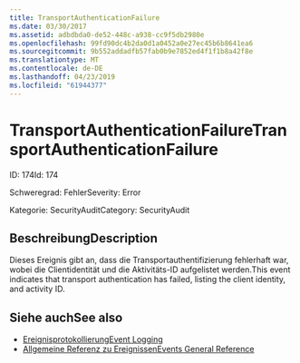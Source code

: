 ```yaml
---
title: TransportAuthenticationFailure
ms.date: 03/30/2017
ms.assetid: adbdbda0-de52-448c-a938-cc9f5db2980e
ms.openlocfilehash: 99fd90dc4b2da0d1a0452a0e27ec45b6b8641ea6
ms.sourcegitcommit: 9b552addadfb57fab0b9e7852ed4f1f1b8a42f8e
ms.translationtype: MT
ms.contentlocale: de-DE
ms.lasthandoff: 04/23/2019
ms.locfileid: "61944377"
---
```

# <a name="transportauthenticationfailure"></a><span data-ttu-id="fc0c3-102">TransportAuthenticationFailure</span><span class="sxs-lookup"><span data-stu-id="fc0c3-102">TransportAuthenticationFailure</span></span>
<span data-ttu-id="fc0c3-103">ID: 174</span><span class="sxs-lookup"><span data-stu-id="fc0c3-103">Id: 174</span></span>  
  
 <span data-ttu-id="fc0c3-104">Schweregrad: Fehler</span><span class="sxs-lookup"><span data-stu-id="fc0c3-104">Severity: Error</span></span>  
  
 <span data-ttu-id="fc0c3-105">Kategorie: SecurityAudit</span><span class="sxs-lookup"><span data-stu-id="fc0c3-105">Category: SecurityAudit</span></span>  
  
## <a name="description"></a><span data-ttu-id="fc0c3-106">Beschreibung</span><span class="sxs-lookup"><span data-stu-id="fc0c3-106">Description</span></span>  
 <span data-ttu-id="fc0c3-107">Dieses Ereignis gibt an, dass die Transportauthentifizierung fehlerhaft war, wobei die Clientidentität und die Aktivitäts-ID aufgelistet werden.</span><span class="sxs-lookup"><span data-stu-id="fc0c3-107">This event indicates that transport authentication has failed, listing the client identity, and activity ID.</span></span>  
  
## <a name="see-also"></a><span data-ttu-id="fc0c3-108">Siehe auch</span><span class="sxs-lookup"><span data-stu-id="fc0c3-108">See also</span></span>

- [<span data-ttu-id="fc0c3-109">Ereignisprotokollierung</span><span class="sxs-lookup"><span data-stu-id="fc0c3-109">Event Logging</span></span>](../../../../../docs/framework/wcf/diagnostics/event-logging/index.md)
- [<span data-ttu-id="fc0c3-110">Allgemeine Referenz zu Ereignissen</span><span class="sxs-lookup"><span data-stu-id="fc0c3-110">Events General Reference</span></span>](../../../../../docs/framework/wcf/diagnostics/event-logging/events-general-reference.md)
